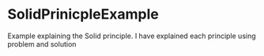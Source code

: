 # SolidPrinicpleExample
Example explaining the Solid principle. I have explained each principle using problem and solution  
